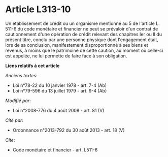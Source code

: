 # Article L313-10

Un établissement de crédit ou un organisme mentionné au 5 de l'article L. 511-6 du code monétaire et financier ne peut se
prévaloir d'un contrat de cautionnement d'une opération de crédit relevant des chapitres Ier ou II du présent titre, conclu
par une personne physique dont l'engagement était, lors de sa conclusion, manifestement disproportionné à ses biens et
revenus, à moins que le patrimoine de cette caution, au moment où celle-ci est appelée, ne lui permette de faire face à son
obligation.

**Liens relatifs à cet article**

_Anciens textes_:

  - Loi n°78-22 du 10 janvier 1978 - art. 7-4 (Ab)
  - Loi n°79-596 du 13 juillet 1979 - art. 9-4 (Ab)

_Modifié par_:

  - Loi n°2008-776 du 4 août 2008 - art. 81 (V)

_Cité par_:

  - Ordonnance n°2013-792 du 30 août 2013 - art. 18 (V)

_Cite_:

  - Code monétaire et financier - art. L511-6
